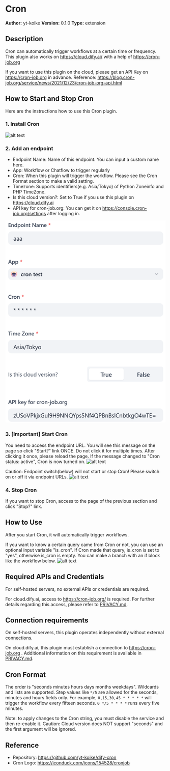 # Cron

**Author:** yt-koike
**Version:** 0.1.0
**Type:** extension

## Description

Cron can automatically trigger workflows at a certain time or frequency.
This plugin also works on https://cloud.dify.ai/ with a help of https://cron-job.org

If you want to use this plugin on the cloud, please get an API Key on https://cron-job.org in advance. Reference: https://blog.cron-job.org/service/news/2021/12/23/cron-job-org-api.html

## How to Start and Stop Cron

Here are the instructions how to use this Cron plugin.

### 1. Install Cron

![alt text](_assets/installed.png)

### 2. Add an endpoint

- Endpoint Name: Name of this endpoint. You can input a custom name here.
- App: Workflow or Chatflow to trigger regularly
- Cron: When this plugin will trigger the workflow. Please see the Cron Format section to make a valid setting.
- Timezone: Supports identifiers(e.g. Asia/Tokyo) of Python Zoneinfo and PHP TimeZone.
- Is this cloud version?: Set to True if you use this plugin on https://cloud.dify.ai
- API key for cron-job.org: You can get it on https://console.cron-job.org/settings after logging in.

![alt text](_assets/endpoint.png)

### 3. [Important] Start Cron

You need to access the endpoint URL.
You will see this message on the page so click "Start?" link ONCE. Do not click it for multiple times. After clicking it once, please reload the page. If the message changed to "Cron status: active", Cron is now turned on.
![alt text](_assets/cron.png)

Caution: Endpoint switch(below) will not start or stop Cron! Please switch on or off it via endpoint URLs.
![alt text](_assets/switch.png)

### 4. Stop Cron

If you want to stop Cron, access to the page of the previous section and click "Stop?" link.

## How to Use

After you start Cron, it will automatically trigger workflows.

If you want to know a certain query came from Cron or not, you can use an optional input variable "is_cron".
If Cron made that query, is_cron is set to "yes", otherwise is_cron is empty.
You can make a branch with an if block like the workflow below.
![alt text](_assets/is_cron.png)

## Required APIs and Credentials

For self-hosted servers, no external APIs or credentials are required.

For cloud.dify.ai, access to https://cron-job.org/ is required.
For further details regarding this access, please refer to [PRIVACY.md](https://github.com/yt-koike/dify-cron/blob/main/PRIVACY.md).

## Connection requirements

On self-hosted servers, this plugin operates independently without external connections.

On cloud.dify.ai, this plugin must establish a connection to https://cron-job.org .
Additional information on this requirement is available in [PRIVACY.md](https://github.com/yt-koike/dify-cron/blob/main/PRIVACY.md).

## Cron Format

The order is "seconds minutes hours days months weekdays".
Wildcards and lists are supported. Step values like `*/5` are allowed for the
seconds, minutes and hours fields only.
For example, `0,15,30,45 * * * * *` will trigger the workflow every fifteen seconds.
`0 */5 * * * *` runs every five minutes.

Note: to apply changes to the Cron string, you must disable the service and then re-enable it.
Caution: Cloud version does NOT support "seconds" and the first argument will be ignored.

## Reference

- Repository: https://github.com/yt-koike/dify-cron
- Cron Logo: https://iconduck.com/icons/154528/cronjob
